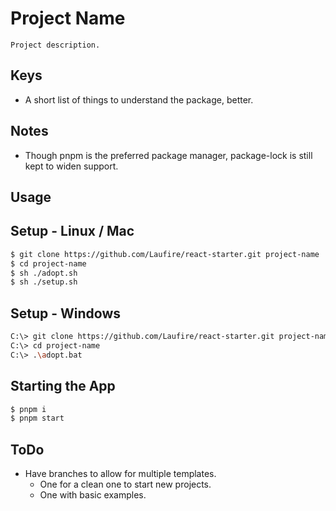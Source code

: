 # Project Name

	Project description.

## Keys

* A short list of things to understand the package, better.

## Notes

* Though pnpm is the preferred package manager, package-lock is still kept to widen support.

## Usage
## Setup - Linux / Mac
```sh
$ git clone https://github.com/Laufire/react-starter.git project-name
$ cd project-name
$ sh ./adopt.sh
$ sh ./setup.sh
```

## Setup - Windows
```sh
C:\> git clone https://github.com/Laufire/react-starter.git project-name
C:\> cd project-name
C:\> .\adopt.bat
```

## Starting the App
```sh
$ pnpm i
$ pnpm start
```

## ToDo

* Have branches to allow for multiple templates.
	* One for a clean one to start new projects.
	* One with basic examples.
